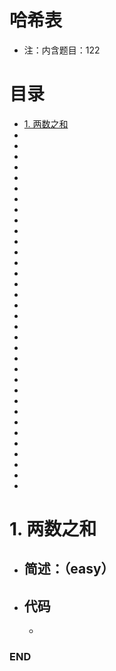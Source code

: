 # 哈希表
- 注：内含题目：122

# 目录
<!-- GFM-TOC -->
* [1. 两数之和](#1-两数之和)
* []()
* []()
* []()
* []()
* []()
* []()
* []()
* []()
* []()
* []()
* []()
* []()
* []()
* []()
* []()
* []()
* []()
* []()
* []()
* []()
* []()
* []()
* []()
* []()
* []()
* []()
* []()
* []()
* []()
* []()
* []()
* []()
* []()
* []()
<!-- GFM-TOC -->

# 1. 两数之和
- ## 简述：（easy）

- ## 代码
  - []()
  





### END
